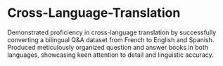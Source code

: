 # Cross-Language-Translation
Demonstrated proficiency in cross-language translation by successfully converting a bilingual Q&amp;A dataset from French to English and Spanish. Produced meticulously organized question and answer books in both languages, showcasing keen attention to detail and linguistic accuracy.
